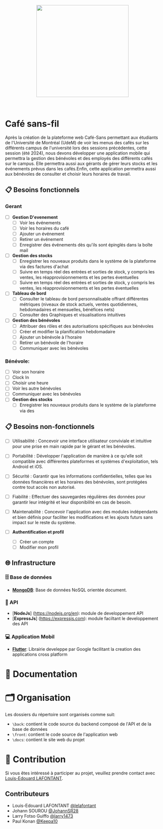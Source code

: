 <br/>
<br/>
<p align="center">
  <a href="https://cafesansfil.onrender.com/">
    <img src="front/public/logo.png" width="300">
  </a>
</p>
<br/>

# Café sans-fil

Après la création de la plateforme web Café-Sans permettant aux étudiants de l'Université de Montréal (UdeM) de voir les menus des
cafés sur les différents campus de l'université lors des sessions précédentes, cette session (été 2024), nous devons développer une
application mobile qui permettra la gestion des bénévoles et des employés des différents cafés sur le campus. Elle permettra aussi aux
gérants de gérer leurs stocks et les événements prévus dans les cafés.Enfin, cette application permettra aussi aux bénévoles de consulter et choisir leurs horaires de travail.

## 📋 Besoins fonctionnels

### Gerant

- [ ] **Gestion D'evenement**
  - [ ]  Voir les événements
  - [ ]  Voir les horaires du café
  - [ ]  Ajouter un événement
  - [ ] Retirer un événement
  - [ ] Enregistrer des événements dès qu'ils sont épinglés dans la boîte mail
- [ ] **Gestion des stocks**
  - [ ]  Enregistrer les nouveaux produits dans le système de la plateforme via des factures d'achat
  - [ ]  Suivre en temps réel des entrées et sorties de stock, y compris les ventes, les réapprovisionnements et les pertes éventuelles
  - [ ]  Suivre en temps réel des entrées et sorties de stock, y compris les ventes, les réapprovisionnements et les pertes éventuelles
- [ ] **Tableau de bord**
  - [ ] Consulter le tableau de bord personnalisable offrant différentes métriques (niveaux de stock actuels, ventes quotidiennes, hebdomadaires et mensuelles, bénéfices nets)
  - [ ]  Consulter des Graphiques et visualisations intuitives
- [ ] **Gestion des bénévoles**
  - [ ] Attribuer des rôles et des autorisations spécifiques aux bénévoles
  - [ ] Créer et modifier la planification hebdomadaire
  - [ ] Ajouter un bénévole à l'horaire
  - [ ] Retirer un bénévole de l'horaire
  - [ ] Communiquer avec les bénévoles
### Bénévole:
  - [ ] Voir son horaire
  - [ ] Clock In
  - [ ] Choisir une heure
  - [ ] Voir les autre bénévoles
  - [ ] Communiquer avec les bénévoles
  - [ ] **Gestion des stocks**
    - [ ]  Enregistrer les nouveaux produits dans le système de la plateforme via des 
  
## 📋 Besoins non-fonctionnels
  - [ ] Utilisabilité : Concevoir une interface utilisateur conviviale et intuitive pour une prise en main rapide par le gérant et les bénévoles.
  - [ ] Portabilité : Développer l'application de manière à ce qu'elle soit compatible avec différentes plateformes et systèmes d'exploitation, tels Android et iOS.
  - [ ] Sécurité : Garantir que les informations confidentielles, telles que les données financières et les horaires des bénévoles, sont protégées contre tout accès non autorisé.
  - [ ] Fiabilité : Effectuer des sauvegardes régulières des données pour garantir leur intégrité et leur disponibilité en cas de besoin.
  - [ ] Maintenabilité : Concevoir l'application avec des modules indépendants et bien définis pour faciliter les modifications et les ajouts futurs sans impact sur le reste du système.

- [ ] **Authentification et profil**
  - [ ] Créer un compte
  - [ ] Modifier mon profil

## 🌐 Infrastructure



### 🗄️ Base de données

- [**MongoDB**](https://www.mongodb.com/): Base de données NoSQL orientée document.

### 🔗 API

- [**NodeJs**] (https://nodejs.org/en): module de developpement API
- [**ExpressJs**] (https://expressjs.com): module faciltant le developpement des API

### 💻 Application Mobil

- [**Flutter**](https://flutter.dev): Librairie develeppe par Google facilitant la creation des applications cross platform


# 📘 Documentation



<!-- 🔗 [Guide d'utilisation](https://github.com/ceduni/cafe-sans-fil/wiki/Base-de-donn%C3%A9es-(BD))  -->

# 🗂️ Organisation

Les dossiers du répertoire sont organisés comme suit:

- `\back`: contient le code source du backend composé de l'API et de la base de données
- `\front`: contient le code source de l'application web
- `\docs`: contient le site web du projet

# 🌟 Contribution

Si vous êtes intéressé à participer au projet, veuillez prendre contact avec [Louis-Edouard LAFONTANT](mailto:louis.edouard.lafontant@umontreal.ca).

## Contributeurs

- Louis-Edouard LAFONTANT [@lelafontant](https://github.com/lelafontant)
- Johann SOUROU [@JohannSR28](https://github.com/JohannSR28)
- Larry Fotso Guiffo [@larry1473](https://github.com/larry1473)
- Paul Konan [@Keepa10](https://github.com/Keepa10)

